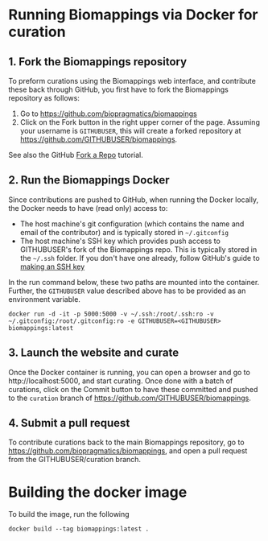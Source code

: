 # Running Biomappings via Docker for curation

## 1. Fork the Biomappings repository

To preform curations using the Biomappings web interface, and contribute these
back through GitHub, you first have to fork the Biomappings repository as
follows:

1. Go to https://github.com/biopragmatics/biomappings
2. Click on the Fork button in the right upper corner of the page. Assuming your
   username is `GITHUBUSER`, this will create a forked repository at
   https://github.com/GITHUBUSER/biomappings.

See also the
GitHub [Fork a Repo](https://docs.github.com/en/get-started/quickstart/fork-a-repo)
tutorial.

## 2. Run the Biomappings Docker

Since contributions are pushed to GitHub, when running the Docker locally, the
Docker needs to have (read only) access to:

- The host machine's git configuration (which contains the name and email of the
  contributor) and is typically stored in `~/.gitconfig`
- The host machine's SSH key which provides push access to GITHUBUSER's fork of
  the Biomappings repo. This is typically stored in the `~/.ssh` folder. If you
  don't have one already, follow GitHub's guide
  to [making an SSH key](https://docs.github.com/en/authentication/connecting-to-github-with-ssh/adding-a-new-ssh-key-to-your-github-account)

In the run command below, these two paths are mounted into the container.
Further, the `GITHUBUSER` value described above has to be provided as an
environment variable.

```shell
docker run -d -it -p 5000:5000 -v ~/.ssh:/root/.ssh:ro -v ~/.gitconfig:/root/.gitconfig:ro -e GITHUBUSER=<GITHUBUSER> biomappings:latest
```

## 3. Launch the website and curate

Once the Docker container is running, you can open a browser and go to
http://localhost:5000, and start curating. Once done with a batch of curations,
click on the Commit button to have these committed and pushed to the `curation`
branch of https://github.com/GITHUBUSER/biomappings.

## 4. Submit a pull request

To contribute curations back to the main Biomappings repository, go
to https://github.com/biopragmatics/biomappings, and open a pull request from
the GITHUBUSER/curation branch.

# Building the docker image

To build the image, run the following

```shell
docker build --tag biomappings:latest .
```
